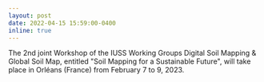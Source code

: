 ```yaml
---
layout: post
date: 2022-04-15 15:59:00-0400
inline: true
---
```


The 2nd joint Workshop of the IUSS Working Groups Digital Soil Mapping & Global Soil Map, entitled "Soil Mapping for a Sustainable Future", will take place in Orléans (France) from February 7 to 9, 2023. 
